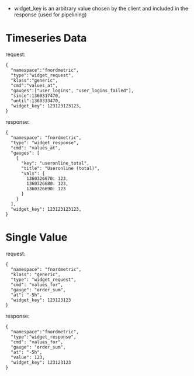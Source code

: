 

+ widget_key is an arbitrary value chosen by the client and
  included in the response (used for pipelining)



Timeseries Data
===============

  request:

    {
      "namespace":"fnordmetric",
      "type":"widget_request",
      "klass":"generic",
      "cmd":"values_at",
      "gauges":["user_logins", "user_logins_failed"],
      "since":1360317470,
      "until":1360333470,
      "widget_key": 123123123123,
    }

  response:

    {
      "namespace": "fnordmetric",
      "type": "widget_response",
      "cmd": "values_at",
      "gauges": [
        {
          "key": "useronline_total",
          "title": "Useronline (total)",
          "vals": {
            1360326670: 123,
            1360326680: 123,
            1360326690: 123
          }
        }
      ],
      "widget_key": 123123123123,
    }


Single Value
============

  request:

    {
      "namespace": "fnordmetric",
      "klass": "generic",
      "type": "widget_request",
      "cmd": "values_for",
      "gauge": "order_sum",
      "at": "-5h",
      "widget_key": 123123123
    }

  response:

    {
      "namespace":"fnordmetric",
      "type":"widget_response",
      "cmd": "values_for",
      "gauge": "order_sum",
      "at": "-5h",
      "value": 123,
      "widget_key": 123123123
    }



